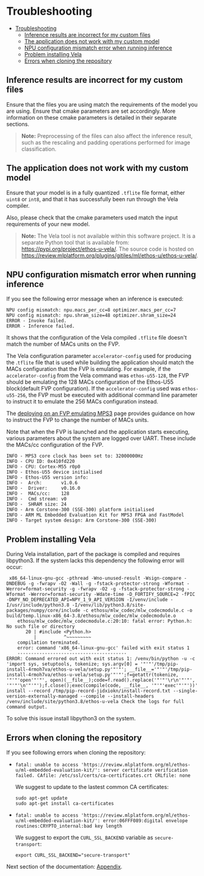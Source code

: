 # Troubleshooting

- [Troubleshooting](./troubleshooting.md#troubleshooting)
  - [Inference results are incorrect for my custom files](./troubleshooting.md#inference-results-are-incorrect-for-my-custom-files)
  - [The application does not work with my custom model](./troubleshooting.md#the-application-does-not-work-with-my-custom-model)
  - [NPU configuration mismatch error when running inference](./troubleshooting.md#npu-configuration-mismatch-error-when-running-inference)
  - [Problem installing Vela](./troubleshooting.md#problem-installing-vela)
  - [Errors when cloning the repository](/troubleshooting.md#errors-when-cloning-the-repository)

## Inference results are incorrect for my custom files

Ensure that the files you are using match the requirements of the model you are using. Ensure that cmake parameters are
set accordingly. More information on these cmake parameters is detailed in their separate sections.

> **Note:** Preprocessing of the files can also affect the inference result, such as the rescaling and padding
> operations performed for image classification.

## The application does not work with my custom model

Ensure that your model is in a fully quantized `.tflite` file format, either `uint8` or `int8`, and that it has
successfully been run through the Vela compiler.

Also, please check that the cmake parameters used match the input requirements of your new model.

> **Note:** The Vela tool is not available within this software project. It is a separate Python tool that is available
> from: <https://pypi.org/project/ethos-u-vela/>. The source code is hosted on
> <https://review.mlplatform.org/plugins/gitiles/ml/ethos-u/ethos-u-vela/>.

## NPU configuration mismatch error when running inference

If you see the following error message when an inference is executed:

```commandline
NPU config mismatch: npu.macs_per_cc=8 optimizer.macs_per_cc=7
NPU config mismatch: npu.shram_size=48 optimizer.shram_size=24
ERROR - Invoke failed.
ERROR - Inference failed.
```

It shows that the configuration of the Vela compiled `.tflite` file doesn't match the number of MACs units on the FVP.

The Vela configuration parameter `accelerator-config` used for producing the .`tflite` file that is used
while building the application should match the MACs configuration that the FVP is emulating.
For example, if the `accelerator-config` from the Vela command was `ethos-u55-128`, the FVP should be emulating the
128 MACs configuration of the Ethos-U55 block(default FVP configuration). If the `accelerator-config` used was
`ethos-u55-256`, the FVP must be executed with additional command line parameter to instruct it to emulate the
256 MACs configuration instead.

The [deploying on an FVP emulating MPS3](./deployment.md#deploying-on-an-fvp-emulating-mps3) page provides guidance
on how to instruct the FVP to change the number of MACs units.

Note that when the FVP is launched and the application starts executing, various parameters about the system are
logged over UART. These include the MACs/cc configuration of the FVP.

```log
INFO - MPS3 core clock has been set to: 32000000Hz
INFO - CPU ID: 0x410fd220
INFO - CPU: Cortex-M55 r0p0
INFO - Ethos-U55 device initialised
INFO - Ethos-U55 version info:
INFO -  Arch:       v1.0.6
INFO -  Driver:     v0.16.0
INFO -  MACs/cc:    128
INFO -  Cmd stream: v0
INFO -  SHRAM size: 24
INFO - Arm Corstone-300 (SSE-300) platform initialised
INFO - ARM ML Embedded Evaluation Kit for MPS3 FPGA and FastModel
INFO - Target system design: Arm Corstone-300 (SSE-300)
```

## Problem installing Vela

During Vela installation, part of the package is compiled and requires libpython3.
If the system lacks this dependency the following error will occur:

```shell
 x86_64-linux-gnu-gcc -pthread -Wno-unused-result -Wsign-compare -DNDEBUG -g -fwrapv -O2 -Wall -g -fstack-protector-strong -Wformat -Werror=format-security -g -fwrapv -O2 -g -fstack-protector-strong -Wformat -Werror=format-security -Wdate-time -D_FORTIFY_SOURCE=2 -fPIC -DNPY_NO_DEPRECATED_API=NPY_1_9_API_VERSION -I/venv/include -I/usr/include/python3.8 -I/venv/lib/python3.8/site-packages/numpy/core/include -c ethosu/mlw_codec/mlw_codecmodule.c -o build/temp.linux-x86_64-3.8/ethosu/mlw_codec/mlw_codecmodule.o
    ethosu/mlw_codec/mlw_codecmodule.c:20:10: fatal error: Python.h: No such file or directory
       20 | #include <Python.h>
          |          ^~~~~~~~~~
    compilation terminated.
    error: command 'x86_64-linux-gnu-gcc' failed with exit status 1
    ----------------------------------------
ERROR: Command errored out with exit status 1: /venv/bin/python -u -c 'import sys, setuptools, tokenize; sys.argv[0] = '"'"'/tmp/pip-install-4rmoh7va/ethos-u-vela/setup.py'"'"'; __file__='"'"'/tmp/pip-install-4rmoh7va/ethos-u-vela/setup.py'"'"';f=getattr(tokenize, '"'"'open'"'"', open)(__file__);code=f.read().replace('"'"'\r\n'"'"', '"'"'\n'"'"');f.close();exec(compile(code, __file__, '"'"'exec'"'"'))' install --record /tmp/pip-record-jidxiokn/install-record.txt --single-version-externally-managed --compile --install-headers /venv/include/site/python3.8/ethos-u-vela Check the logs for full command output.
```

To solve this issue install libpython3 on the system.

## Errors when cloning the repository

If you see following errors when cloning the repository:

- ```log
  fatal: unable to access 'https://review.mlplatform.org/ml/ethos-u/ml-embedded-evaluation-kit/': server certificate verification failed. CAfile: /etc/ssl/certs/ca-certificates.crt CRLfile: none
  ```

  We suggest to update to the lastest common CA certificates:

  ```commandline
  sudo apt-get update
  sudo apt-get install ca-certificates
  ```

- ```log
  fatal: unable to access 'https://review.mlplatform.org/ml/ethos-u/ml-embedded-evaluation-kit/': error:06FFF089:digital envelope routines:CRYPTO_internal:bad key length
  ```

  We suggest to export the `CURL_SSL_BACKEND` variable as `secure-transport`:

  ```commandline
  export CURL_SSL_BACKEND="secure-transport"
  ```

Next section of the documentation: [Appendix](appendix.md).

